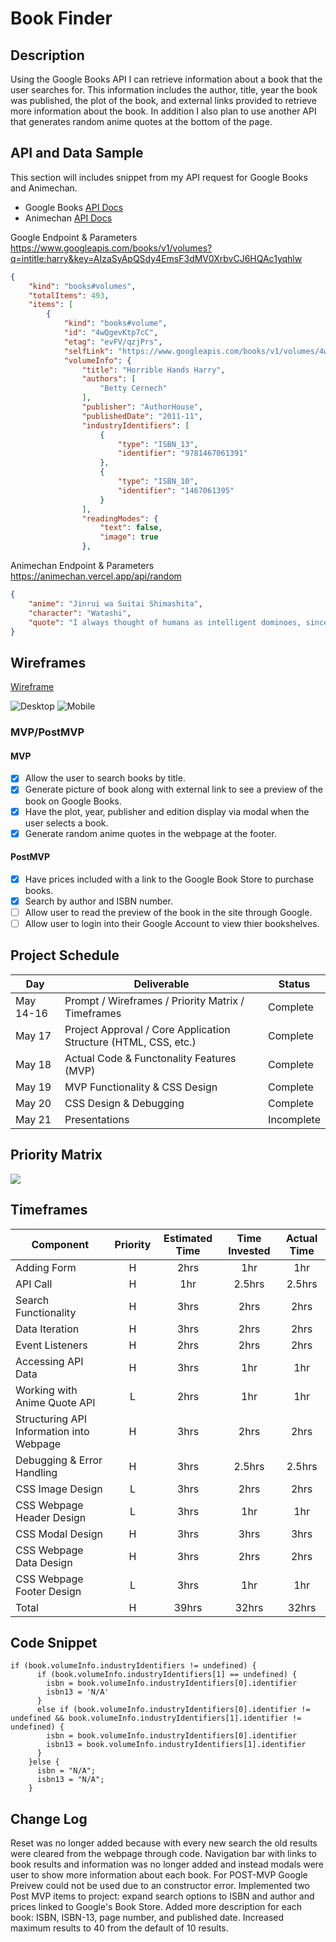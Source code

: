 # Book Finder

## Description

Using the Google Books API I can retrieve information about a book that the user searches for. This information includes the author, title, year the book was published, the plot of the book, and external links provided to retrieve more information about the book. In addition I also plan to use another API that generates random anime quotes at the bottom of the page.

## API and Data Sample
This section will includes snippet from my API request for Google Books and Animechan.
- Google Books [API Docs](https://developers.google.com/books/docs/v1/using)
- Animechan [API Docs](https://animechan.vercel.app/)

Google Endpoint & Parameters
https://www.googleapis.com/books/v1/volumes?q=intitle:harry&key=AIzaSyApQSdy4EmsF3dMV0XrbvCJ6HQAc1yqhlw
```json
{
    "kind": "books#volumes",
    "totalItems": 493,
    "items": [
        {
            "kind": "books#volume",
            "id": "4wQgevKtp7cC",
            "etag": "evFV/qzjPrs",
            "selfLink": "https://www.googleapis.com/books/v1/volumes/4wQgevKtp7cC",
            "volumeInfo": {
                "title": "Horrible Hands Harry",
                "authors": [
                    "Betty Cernech"
                ],
                "publisher": "AuthorHouse",
                "publishedDate": "2011-11",
                "industryIdentifiers": [
                    {
                        "type": "ISBN_13",
                        "identifier": "9781467061391"
                    },
                    {
                        "type": "ISBN_10",
                        "identifier": "1467061395"
                    }
                ],
                "readingModes": {
                    "text": false,
                    "image": true
                },
```

Animechan Endpoint & Parameters
https://animechan.vercel.app/api/random
```json
{
    "anime": "Jinrui wa Suitai Shimashita",
    "character": "Watashi",
    "quote": "I always thought of humans as intelligent dominoes, since they tend to follow each other."
}
```

## Wireframes

[Wireframe](https://wireframe.cc/pro/pp/125644bb5441662)

![Desktop](/images/Screen%20Shot%202021-05-17%20at%209.55.40%20AM.png)
![Mobile](/images/Screen%20Shot%202021-05-17%20at%209.58.35%20AM.png)

### MVP/PostMVP

#### MVP 
- [x] Allow the user to search books by title.
- [x] Generate picture of book along with external link to see a preview of the book on Google Books.
- [x] Have the plot, year, publisher and edition display via modal when the user selects a book.
- [x] Generate random anime quotes in the webpage at the footer.

#### PostMVP  
- [x] Have prices included with a link to the Google Book Store to purchase books.
- [x] Search by author and ISBN number.
- [ ] Allow user to read the preview of the book in the site through Google.
- [ ] Allow user to login into their Google Account to view thier bookshelves.

## Project Schedule
|  Day | Deliverable | Status
|---|---| ---|
|May 14-16| Prompt / Wireframes / Priority Matrix / Timeframes | Complete
|May 17| Project Approval / Core Application Structure (HTML, CSS, etc.) | Complete
|May 18| Actual Code & Functonality Features (MVP) | Complete
|May 19| MVP Functionality & CSS Design  | Complete
|May 20| CSS Design & Debugging | Complete
|May 21| Presentations | Incomplete

## Priority Matrix

![](/images/Screen%20Shot%202021-05-17%20at%2010.09.44%20AM.png)

## Timeframes
| Component | Priority | Estimated Time | Time Invested | Actual Time |
| --- | :---: |  :---: | :---: | :---: |
| Adding Form | H | 2hrs| 1hr | 1hr |
| API Call | H | 1hr| 2.5hrs | 2.5hrs |
| Search Functionality | H | 3hrs| 2hrs | 2hrs |
| Data Iteration| H | 3hrs| 2hrs | 2hrs |
| Event Listeners | H | 2hrs| 2hrs | 2hrs |
| Accessing API Data | H | 3hrs| 1hr | 1hr |
| Working with Anime Quote API | L | 2hrs| 1hr | 1hr |
| Structuring API Information into Webpage | H | 3hrs| 2hrs | 2hrs |
| Debugging & Error Handling | H | 3hrs| 2.5hrs | 2.5hrs |
| CSS Image Design | L | 3hrs| 2hrs | 2hrs |
| CSS Webpage Header Design | L | 3hrs| 1hr | 1hr |
| CSS Modal Design | H | 3hrs| 3hrs | 3hrs |
| CSS Webpage Data Design | H | 3hrs| 2hrs | 2hrs |
| CSS Webpage Footer Design | L | 3hrs| 1hr | 1hr |
| Total | H | 39hrs| 32hrs | 32hrs |


## Code Snippet
```
if (book.volumeInfo.industryIdentifiers != undefined) {
      if (book.volumeInfo.industryIdentifiers[1] == undefined) {
        isbn = book.volumeInfo.industryIdentifiers[0].identifier
        isbn13 = 'N/A'
      }
      else if (book.volumeInfo.industryIdentifiers[0].identifier != undefined && book.volumeInfo.industryIdentifiers[1].identifier != undefined) {
        isbn = book.volumeInfo.industryIdentifiers[0].identifier
        isbn13 = book.volumeInfo.industryIdentifiers[1].identifier
      }
    }else {
      isbn = "N/A";
      isbn13 = "N/A";
    }
```
## Change Log
Reset was no longer added because with every new search the old results were cleared from the webpage through code.
Navigation bar with links to book results and information was no longer added and instead modals were user to show more information about each book.
For POST-MVP Google Preivew could not be used due to an constructor error.
Implemented two Post MVP items to project: expand search options to ISBN and author and prices linked to Google's Book Store.
Added more description for each book: ISBN, ISBN-13, page number, and published date.
Increased maximum results to 40 from the default of 10 results.
